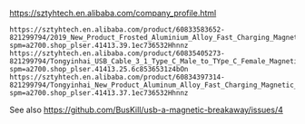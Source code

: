 https://sztyhtech.en.alibaba.com/company_profile.html


    https://sztyhtech.en.alibaba.com/product/60833583652-821299794/2019_New_Product_Frosted_Aluminium_Alloy_Fast_Charging_Magnetic_Adapter_For_Android_Type_C.html?spm=a2700.shop_plser.41413.39.1ec736532Hhnnz
    https://sztyhtech.en.alibaba.com/product/60835405273-821299794/Tongyinhai_USB_Cable_3_1_Type_C_Male_to_TYpe_C_Female_Magnetic_Adapter.html?spm=a2700.shop_plser.41413.25.6c8536531z4bOn
    https://sztyhtech.en.alibaba.com/product/60834397314-821299794/Tongyinhai_New_Product_Aluminum_Alloy_Fast_Charging_Magnetic_Adapter_3_In1_For_Android_Ios_Type_C.html?spm=a2700.shop_plser.41413.37.1ec736532Hhnnz


See also https://github.com/BusKill/usb-a-magnetic-breakaway/issues/4

